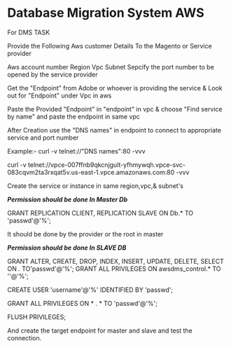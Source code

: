 # Database Migration System AWS

For DMS TASK	

Provide the Following Aws customer Details To the Magento or Service provider

Aws account number
Region
Vpc
Subnet
Sepcify the port number to be opened by the service provider

Get the "Endpoint" from Adobe or whoever is providing the service & Look out for "Endpoint" under Vpc in aws

Paste the Provided "Endpoint" in "endpoint" in vpc & choose "Find service by name" and paste the endpoint  in same vpc

After Creation use the "DNS names" in endpoint  to connect to appropriate service and port number

Example:-
curl -v telnet://"DNS names":80 -vvv 

curl -v telnet://vpce-007ffnb9qkcnjgult-yfhmywqh.vpce-svc-083cqvm2ta3rxqat5v.us-east-1.vpce.amazonaws.com:80 -vvv 

Create the service or instance in same region,vpc,& subnet's





***Permission should be done In Master Db***

GRANT REPLICATION CLIENT, REPLICATION SLAVE ON Db.* TO 'passwd'@'%';

It should be done by the provider or the root in master




***Permission should be done In SLAVE DB***

GRANT ALTER, CREATE, DROP, INDEX, INSERT, UPDATE, DELETE, SELECT ON *.* TO'passwd'@'%';
GRANT ALL PRIVILEGES ON awsdms_control.* TO ''@'%'; 

CREATE USER 'username'@'%' IDENTIFIED BY 'passwd';

GRANT ALL PRIVILEGES ON * . * TO 'passwd'@'%';

FLUSH PRIVILEGES;

And create the target endpoint for master and slave and test the connection.


